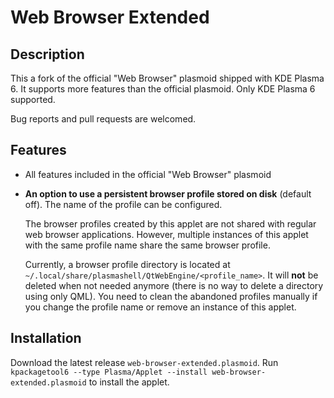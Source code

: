 # Web Browser Extended

## Description

This a fork of the official "Web Browser" plasmoid shipped with KDE Plasma 6. It supports more features than the official plasmoid. Only KDE Plasma 6 supported.

Bug reports and pull requests are welcomed.

## Features

- All features included in the official "Web Browser" plasmoid

- **An option to use a persistent browser profile stored on disk** (default off). The name of the profile can be configured.

  The browser profiles created by this applet are not shared with regular web browser applications. However, multiple instances of this applet with the same profile name share the same browser profile.

  Currently, a browser profile directory is located at `~/.local/share/plasmashell/QtWebEngine/<profile_name>`. It will **not** be deleted when not needed anymore (there is no way to delete a directory using only QML). You need to clean the abandoned profiles manually if you change the profile name or remove an instance of this applet.

## Installation

Download the latest release `web-browser-extended.plasmoid`. Run `kpackagetool6 --type Plasma/Applet --install web-browser-extended.plasmoid` to install the applet.
